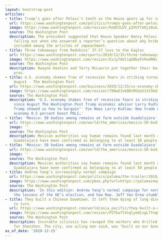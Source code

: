 ```yaml
---
layout: bootstrap-post
articles:
- title: Trump’s goes after Pelosi’s teeth as the House gears up for impeachment vote
  url: https://www.washingtonpost.com/politics/trumps-goes-after-pelosis-teeth-as-the-house-gears-up-for-impeachment-vote/2019/12/15/51aacf46-1f8d-11ea-a153-dce4b94e4249_story.html
  image: https://www.washingtonpost.com/resizer/KeQVILUV_pZVUYtk0jz8uGJkQ0s=/1440x0/smart/arc-anglerfish-washpost-prod-washpost.s3.amazonaws.com/public/QPRTAWA7SYI6VIKT3TSLSTSCJE.jpg
  source: The Washington Post
  description: The president suggested that House Speaker Nancy Pelosi’s teeth were
    falling out when she answered a reporter’s question about why bribery was not
    included among the articles of impeachment.
- title: Three takeaways from Redskins’ 37-27 loss to the Eagles
  url: https://www.washingtonpost.com/sports/2019/12/15/three-takeaways-redskins-loss-eagles/
  image: https://www.washingtonpost.com/resizer/EsJyfAUt1qGNkaTnPw4RNvjIjvQ=/1440x0/smart/arc-anglerfish-washpost-prod-washpost.s3.amazonaws.com/public/BICNMBA7REI6VMBU3Z64FNIZTM.jpg
  source: The Washington Post
  description: Dwayne Haskins and Terry McLaurin put together their best games as
    pros.
- title: U.S. economy shakes free of recession fears in striking turnaround since
    August - The Washington Post
  url: https://www.washingtonpost.com/business/2019/12/15/us-economy-shakes-free-recession-fears-striking-turnaround-since-august/
  image: https://www.washingtonpost.com/resizer/T0HwE3vbDDtMSUa53JV3bU27Wqk=/1440x0/smart/d1i4t8bqe7zgj6.cloudfront.net/12-13-2019/t_cacb3cc6982f45f8b114ab9e0878b200_name_1___1920x1080___30p_00_33_36_10_Still019.jpg
  source: The Washington Post
  description: 'U.S. economy shakes free of recession fears in striking turnaround
    since August The Washington Post Trump economic adviser Larry Kudlow: ''President
    Trump showed us how to bargain'' Fox News Larry Kudlow: New trade deals will give
    economy 0.5 percent boost POLI…'
- title: 'Mexico: 50 bodies among remains at farm outside Guadalajara'
  url: https://www.washingtonpost.com/world/the_americas/mexico-50-bodies-among-remains-at-farm-outside-guadalajara/2019/12/15/883575ce-1f8e-11ea-b034-de7dc2b5199b_story.html
  image: ''
  source: The Washington Post
  description: Mexican authorities say human remains found last month at a farm outside
    Guadalajara have been confirmed as belonging to at least 50 people
- title: 'Mexico: 50 bodies among remains at farm outside Guadalajara'
  url: https://www.washingtonpost.com/world/the_americas/mexico-50-bodies-among-remains-at-farm-outside-guadalajara/2019/12/15/021523fc-1f8b-11ea-b034-de7dc2b5199b_story.html
  image: ''
  source: The Washington Post
  description: Mexican authorities say human remains found last month at a farm outside
    Guadalajara have been confirmed as belonging to at least 50 people
- title: Andrew Yang’s increasingly normal campaign
  url: https://www.washingtonpost.com/politics/paloma/the-trailer/2019/12/15/the-trailer-andrew-yang-s-increasingly-normal-campaign/5df3f15788e0fa32a513fa33/
  image: https://www.washingtonpost.com/pbox.php?url=https://palomaimages.washingtonpost.com/pr2/3d7e5425933f54ccb128aa0f3764e60c-680-453-70-8-F4R4ZYA7KQI6VMBU3Z64FNIZTM.jpg&w=1484&op=resize&opt=1&filter=antialias&t=20170517
  source: The Washington Post
  description: 'In this edition: Andrew Yang’s normal campaign for normal people,
    the lessons of the UK’s election, and how Rep. Jeff Van Drew stumbled into history.'
- title: They built a Chinese boomtown. It left them dying of lung disease with nowhere
    to turn.
  url: https://www.washingtonpost.com/world/asia_pacific/they-built-a-chinese-boomtown-it-left-them-dying-of-lung-disease-with-nowhere-to-turn/2019/12/15/4f070e54-0010-11ea-8341-cc3dce52e7de_story.html
  image: https://www.washingtonpost.com/resizer/P2Tbufl5tqlye6CzgL7fnq82BiA=/1440x0/smart/arc-anglerfish-washpost-prod-washpost.s3.amazonaws.com/public/4GWCNEQWWEI6VAGW2DFHABZHH4.jpg
  source: The Washington Post
  description: Incurable silicosis has ravaged the workers who drilled the bedrock
    for Shenzhen. The city, one ailing man said, was "built on our bones."
as_of_date: '2019-12-15'
---
```


